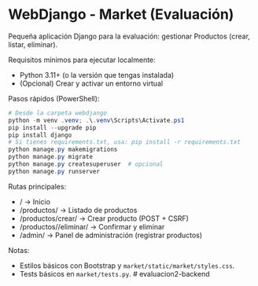 # WebDjango - Market (Evaluación)

Pequeña aplicación Django para la evaluación: gestionar Productos (crear, listar, eliminar).

Requisitos mínimos para ejecutar localmente:

- Python 3.11+ (o la versión que tengas instalada)
- (Opcional) Crear y activar un entorno virtual

Pasos rápidos (PowerShell):

```powershell
# Desde la carpeta webdjango
python -m venv .venv; .\.venv\Scripts\Activate.ps1
pip install --upgrade pip
pip install django
# Si tienes requirements.txt, usa: pip install -r requirements.txt
python manage.py makemigrations
python manage.py migrate
python manage.py createsuperuser  # opcional
python manage.py runserver
```

Rutas principales:

- / -> Inicio
- /productos/ -> Listado de productos
- /productos/crear/ -> Crear producto (POST + CSRF)
- /productos/<pk>/eliminar/ -> Confirmar y eliminar
- /admin/ -> Panel de administración (registrar productos)

Notas:

- Estilos básicos con Bootstrap y `market/static/market/styles.css`.
- Tests básicos en `market/tests.py`.
#   e v a l u a c i o n 2 - b a c k e n d  
 